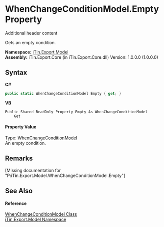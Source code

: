 # WhenChangeConditionModel.Empty Property 
Additional header content 

Gets an empty condition.

**Namespace:**&nbsp;<a href="N_iTin_Export_Model">iTin.Export.Model</a><br />**Assembly:**&nbsp;iTin.Export.Core (in iTin.Export.Core.dll) Version: 1.0.0.0 (1.0.0.0)

## Syntax

**C#**<br />
``` C#
public static WhenChangeConditionModel Empty { get; }
```

**VB**<br />
``` VB
Public Shared ReadOnly Property Empty As WhenChangeConditionModel
	Get
```


#### Property Value
Type: <a href="T_iTin_Export_Model_WhenChangeConditionModel">WhenChangeConditionModel</a><br />An empty condition.

## Remarks
\[Missing <remarks> documentation for "P:iTin.Export.Model.WhenChangeConditionModel.Empty"\]

## See Also


#### Reference
<a href="T_iTin_Export_Model_WhenChangeConditionModel">WhenChangeConditionModel Class</a><br /><a href="N_iTin_Export_Model">iTin.Export.Model Namespace</a><br />